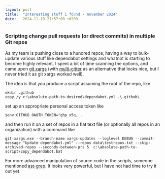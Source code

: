 ```yaml
---
layout: post
title:  "Interesting stuff i found - november 2024"
date:   2024-11-10 21:57:00 +0200
---
```

### Scripting change pull requests (or direct commits) in multiple Git repos
As my team is pushing close to a hundred repos, having a way to bulk-update various stuff like dependabot settings and whatnot is starting to become highly relevant. 
I spent a bit of time scanning the options, and came upon [git xargs](https://github.com/gruntwork-io/git-xargs/) (with [multi-gitter](https://github.com/lindell/multi-gitter) 
as an alternative that looks nice, but I never tried it as git xargs worked well).

The idea is that you produce a script assuming the root of the repo, like

```
mkdir .github
copy /y c:\absolute-path-to-desired\dependabot.yml .\.github\
```
set up an appropriate personal access token like
```
$env:GITHUB_OAUTH_TOKEN="ghp_x5q...
```
and then run it on a set of repos in a flat text file (or optionally all repos in an organization) with a command like
```
git-xargs.exe --branch-name xargs-updates --loglevel DEBUG --commit-message "Update dependabot.yml" --repos data\testrepos.txt --skip-archived-repos --seconds-between-prs 5  c:\absolute-path-to-script\copy_dependabot.bat
```
For more advanced manipulation of source code in the scripts, someone mentioned [ast-grep](https://github.com/ast-grep/ast-grep?tab=readme-ov-file). It looks very powerful, but I have not had time to try it out yet.
